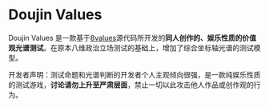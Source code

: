# Doujin Values
Doujin Values 是一款基于[8values](https://github.com/8values/8values.github.io)源代码所开发的**同人创作的、娱乐性质的价值观光谱测试**。在原本八维政治立场测试的基础上，增加了综合坐标轴光谱的测试模型。

<p>开发者声明：测试命题和光谱判断的开发者个人主观倾向很强，是一款纯娱乐性质的测试游戏，<b>讨论请勿上升至严肃层面</b>，禁止一切以此攻击他人作品或创作观的行为。</p>
